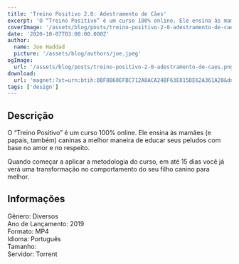 ```yaml
---
title: 'Treino Positivo 2.0: Adestramento de Cães'
excerpt: 'O “Treino Positivo” é um curso 100% online. Ele ensina às mamães (e papais, também) caninas a melhor maneira de educar seus peludos com base no amor e no respeito.   Quando começar a aplicar a metodologia do curso, em até 15 dias você já verá uma transformação no comportamento do seu'
coverImage: '/assets/blog/posts/treino-positivo-2-0-adestramento-de-caes.png'
date: '2020-10-07T03:00:00.000Z'
author:
  name: Joe Haddad
  picture: '/assets/blog/authors/joe.jpeg'
ogImage:
  url: '/assets/blog/posts/treino-positivo-2-0-adestramento-de-caes.png'
download:
  url: 'magnet:?xt=urn:btih:0BF8B60EFBC712A8ACA24BF63E815DE62A361A28&dn=Treino%20Positivo%202.0&tr=udp%3a%2f%2ftracker.openbittorrent.com%3a1337%2fannounce&tr=udp%3a%2f%2ftracker.opentrackr.org%3a1337%2fannounce'
tags: ['design']
---
```

<h2>Descrição</h2>
<p></p><p>O “Treino Positivo” é um curso 100% online. Ele ensina às mamães (e papais, também) caninas a melhor maneira de educar seus peludos com base no amor e no respeito. </p><p>Quando começar a aplicar a metodologia do curso, em até 15 dias você já verá uma transformação no comportamento do seu filho canino para melhor.</p><h2>Informações</h2><p>Gênero: Diversos<br/>Ano de Lançamento: 2019<br/>Formato: MP4<br/>Idioma: Português<br/>Tamanho: <br/>Servidor: Torrent</p>